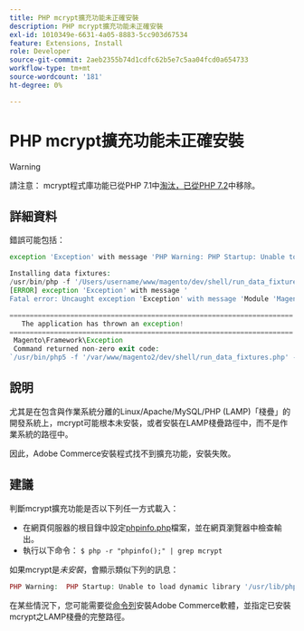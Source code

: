 ```yaml
---
title: PHP mcrypt擴充功能未正確安裝
description: PHP mcrypt擴充功能未正確安裝
exl-id: 1010349e-6631-4a05-8883-5cc903d67534
feature: Extensions, Install
role: Developer
source-git-commit: 2aeb2355b74d1cdfc62b5e7c5aa04fcd0a654733
workflow-type: tm+mt
source-wordcount: '181'
ht-degree: 0%

---
```


# PHP mcrypt擴充功能未正確安裝

>[!WARNING]
>
>請注意： mcrypt程式庫功能已從PHP 7.1中[淘汰，已從PHP 7.2](https://www.php.net/manual/en/intro.mcrypt.php)中移除。

## 詳細資料

錯誤可能包括：

```php
exception 'Exception' with message 'PHP Warning: PHP Startup: Unable to load dynamic library '/usr/lib/php5/20121212/mcrypt.so' - /usr/lib/php5/20121212/mcrypt.so: cannot open shared object file: No such file or directory
```

```php
Installing data fixtures:
/usr/bin/php -f '/Users/username/www/magento/dev/shell/run_data_fixtures.php' -- --bootstrap='MAGE_DIRS[base][path]=/Users/username/www/magento' 2>&1
[ERROR] exception 'Exception' with message '
Fatal error: Uncaught exception 'Exception' with message 'Module 'Magento_Core' depends on 'mcrypt' PHP [extension](https://experienceleague.adobe.com/en/docs/commerce-operations/operational-playbook/glossary#extension) that is not loaded.'
```

```php
======================================================================
   The application has thrown an exception!
======================================================================
 Magento\Framework\Exception
 Command returned non-zero exit code:
`/usr/bin/php5 -f '/var/www/magento2/dev/shell/run_data_fixtures.php' -- --bootstrap='MAGE_DIRS[base][path]=/var/www/magento2' 2>&1`
```

## 說明

尤其是在包含與作業系統分離的Linux/Apache/MySQL/PHP (LAMP)「棧疊」的開發系統上，mcrypt可能根本未安裝，或者安裝在LAMP棧疊路徑中，而不是作業系統的路徑中。

因此，Adobe Commerce安裝程式找不到擴充功能，安裝失敗。

## 建議

判斷mcrypt擴充功能是否以下列任一方式載入：

* 在網頁伺服器的根目錄中設定[phpinfo.php](http://kb.mediatemple.net/questions/764/How+can+I+create+a+phpinfo.php+page%3F#gs)檔案，並在網頁瀏覽器中檢查輸出。
* 執行以下命令：    `$ php -r "phpinfo();" | grep mcrypt`

如果mcrypt是&#x200B;*未安裝*，會顯示類似下列的訊息：

```php
PHP Warning:  PHP Startup: Unable to load dynamic library '/usr/lib/php5/20121212/mcrypt.so' - /usr/lib/php5/20121212/mcrypt.so: cannot open shared object file: No such file or directory in Unknown on line 0
```

在某些情況下，您可能需要從[命令列](https://experienceleague.adobe.com/en/docs/commerce-operations/installation-guide/advanced)安裝Adobe Commerce軟體，並指定已安裝mcrypt之LAMP棧疊的完整路徑。
